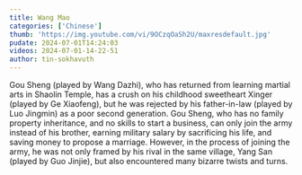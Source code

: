 ```yaml
---
title: Wang Mao
categories: ['Chinese']
thumb: 'https://img.youtube.com/vi/9OCzqOaSh2U/maxresdefault.jpg'
pudate: 2024-07-01T14:24:03
videos: 2024-07-01-14-22-51
author: tin-sokhavuth
---
```

Gou Sheng (played by Wang Dazhi), who has returned from learning martial arts in Shaolin Temple, has a crush on his childhood sweetheart Xinger (played by Ge Xiaofeng), but he was rejected by his father-in-law (played by Luo Jingmin) as a poor second generation. Gou Sheng, who has no family property inheritance, and no skills to start a business, can only join the army instead of his brother, earning military salary by sacrificing his life, and saving money to propose a marriage. However, in the process of joining the army, he was not only framed by his rival in the same village, Yang San (played by Guo Jinjie), but also encountered many bizarre twists and turns.